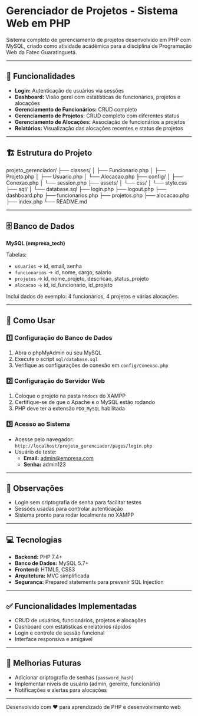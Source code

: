 # Gerenciador de Projetos - Sistema Web em PHP

Sistema completo de gerenciamento de projetos desenvolvido em PHP com MySQL, criado como atividade acadêmica para a disciplina de Programação Web da Fatec Guaratinguetá.

---

## 📌 Funcionalidades

- **Login:** Autenticação de usuários via sessões
- **Dashboard:** Visão geral com estatísticas de funcionários, projetos e alocações
- **Gerenciamento de Funcionários:** CRUD completo
- **Gerenciamento de Projetos:** CRUD completo com diferentes status
- **Gerenciamento de Alocações:** Associação de funcionários a projetos
- **Relatórios:** Visualização das alocações recentes e status de projetos

---

## 🏗️ Estrutura do Projeto

projeto_gerenciador/
├── classes/
│ ├── Funcionario.php
│ ├── Projeto.php
│ ├── Usuario.php
│ └── Alocacao.php
├── config/
│ ├── Conexao.php
│ └── session.php
├── assets/
│ └── css/
│ └── style.css
├── sql/
│ └── database.sql
├── login.php
├── logout.php
├── dashboard.php
├── funcionarios.php
├── projetos.php
├── alocacao.php
├── index.php
└── README.md


---

## 🗄️ Banco de Dados

**MySQL (empresa_tech)**

Tabelas:

- `usuarios` → id, email, senha
- `funcionarios` → id, nome, cargo, salario
- `projetos` → id, nome_projeto, descricao, status_projeto
- `alocacao` → id, id_funcionario, id_projeto

Inclui dados de exemplo: 4 funcionários, 4 projetos e várias alocações.

---

## 🚀 Como Usar

### 1️⃣ Configuração do Banco de Dados

1. Abra o phpMyAdmin ou seu MySQL  
2. Execute o script `sql/database.sql`  
3. Verifique as configurações de conexão em `config/Conexao.php`  

### 2️⃣ Configuração do Servidor Web

1. Coloque o projeto na pasta `htdocs` do XAMPP  
2. Certifique-se de que o Apache e o MySQL estão rodando  
3. PHP deve ter a extensão `PDO_MySQL` habilitada  

### 3️⃣ Acesso ao Sistema

- Acesse pelo navegador: `http://localhost/projeto_gerenciador/pages/login.php`  
- Usuário de teste:  
  - **Email:** admin@empresa.com  
  - **Senha:** admin123  

---

## 📝 Observações

- Login sem criptografia de senha para facilitar testes  
- Sessões usadas para controlar autenticação  
- Sistema pronto para rodar localmente no XAMPP  

---

## 💻 Tecnologias

- **Backend:** PHP 7.4+  
- **Banco de Dados:** MySQL 5.7+  
- **Frontend:** HTML5, CSS3 
- **Arquitetura:** MVC simplificada  
- **Segurança:** Prepared statements para prevenir SQL Injection  

---

## ✅ Funcionalidades Implementadas

- CRUD de usuários, funcionários, projetos e alocações  
- Dashboard com estatísticas e relatórios rápidos  
- Login e controle de sessão funcional  
- Interface responsiva e amigável  

---

## 📌 Melhorias Futuras

- Adicionar criptografia de senhas (`password_hash`)  
- Implementar níveis de usuário (admin, gerente, funcionário)  
- Notificações e alertas para alocações  

---
Desenvolvido com ❤️ para aprendizado de PHP e desenvolvimento web
